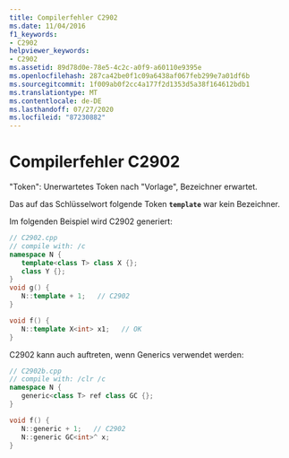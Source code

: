 ```yaml
---
title: Compilerfehler C2902
ms.date: 11/04/2016
f1_keywords:
- C2902
helpviewer_keywords:
- C2902
ms.assetid: 89d78d0e-78e5-4c2c-a0f9-a60110e9395e
ms.openlocfilehash: 287ca42be0f1c09a6438af067feb299e7a01df6b
ms.sourcegitcommit: 1f009ab0f2cc4a177f2d1353d5a38f164612bdb1
ms.translationtype: MT
ms.contentlocale: de-DE
ms.lasthandoff: 07/27/2020
ms.locfileid: "87230882"
---
```

# <a name="compiler-error-c2902"></a>Compilerfehler C2902

"Token": Unerwartetes Token nach "Vorlage", Bezeichner erwartet.

Das auf das Schlüsselwort folgende Token **`template`** war kein Bezeichner.

Im folgenden Beispiel wird C2902 generiert:

```cpp
// C2902.cpp
// compile with: /c
namespace N {
   template<class T> class X {};
   class Y {};
}
void g() {
   N::template + 1;   // C2902
}

void f() {
   N::template X<int> x1;   // OK
}
```

C2902 kann auch auftreten, wenn Generics verwendet werden:

```cpp
// C2902b.cpp
// compile with: /clr /c
namespace N {
   generic<class T> ref class GC {};
}

void f() {
   N::generic + 1;   // C2902
   N::generic GC<int>^ x;
}
```
